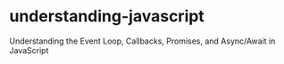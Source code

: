 # understanding-javascript
Understanding the Event Loop, Callbacks, Promises, and Async/Await in JavaScript
